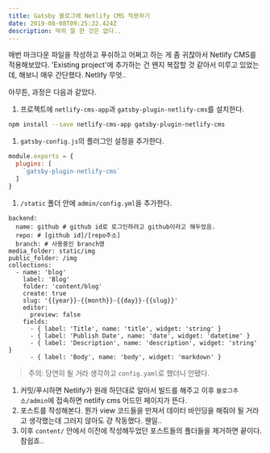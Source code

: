 ```yaml
---
title: Gatsby 블로그에 Netlify CMS 적용하기
date: 2019-08-08T09:25:22.424Z
description: 딱히 뭘 한 것은 없다..
---
```

매번 마크다운 파일을 작성하고 푸쉬하고 어쩌고 하는 게 좀 귀찮아서 Netlify CMS를 적용해보았다. 'Existing project'에 추가하는 건 왠지 복잡할 것 같아서 미루고 있었는데, 해보니 매우 간단했다. Netlify 무엇..

아무튼, 과정은 다음과 같았다.

1. 프로젝트에 `netlify-cms-app`과 `gatsby-plugin-netlify-cms`를 설치한다.
```sh
npm install --save netlify-cms-app gatsby-plugin-netlify-cms
```
1. `gatsby-config.js`의 플러그인 설정을 추가한다.
```js
module.exports = {
  plugins: [
    `gatsby-plugin-netlify-cms`
  ]
}
```
1. `/static` 폴더 안에 `admin/config.yml`을 추가한다. 
```
backend:
  name: github # github id로 로그인하려고 github이라고 해두었음.
  repo: # [github id]/[repo주소]
  branch: # 사용중인 branch명
media_folder: static/img
public_folder: /img
collections:
  - name: 'blog'
    label: 'Blog'
    folder: 'content/blog'
    create: true
    slug: '{{year}}-{{month}}-{{day}}-{{slug}}'
    editor:
      preview: false
    fields:
      - { label: 'Title', name: 'title', widget: 'string' }
      - { label: 'Publish Date', name: 'date', widget: 'datetime' }
      - { label: 'Description', name: 'description', widget: 'string' }
      - { label: 'Body', name: 'body', widget: 'markdown' }
```
  > 주의: 당연히 될 거라 생각하고 `config.yaml`로 했더니 안됐다.
1. 커밋/푸시하면 Netlify가 원래 하던대로 알아서 빌드를 해주고 이후 `블로그주소/admin`에 접속하면 netlify cms 어드민 페이지가 뜬다.
1. 포스트를 작성해본다. 뭔가 view 코드들을 만져서 데이터 바인딩을 해줘야 될 거라고 생각했는데 그러지 않아도 걍 작동했다. 웬일..
1. 이후 `content/` 안에서 이전에 작성해두었던 포스트들의 폴더들을 제거하면 끝이다. 참쉽죠..
